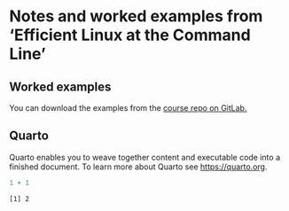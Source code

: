 # Notes and worked examples from ‘Efficient Linux at the Command Line’


## Worked examples

You can download the examples from the [course repo on
GitLab.](https://resources.oreilly.com/examples/0636920601098)

## Quarto

Quarto enables you to weave together content and executable code into a
finished document. To learn more about Quarto see <https://quarto.org>.

``` r
1 + 1
```

    [1] 2
